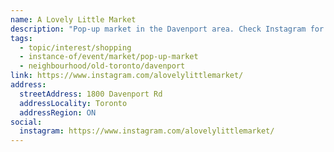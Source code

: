 ```yaml
---
name: A Lovely Little Market
description: "Pop-up market in the Davenport area. Check Instagram for dates and details."
tags:
  - topic/interest/shopping
  - instance-of/event/market/pop-up-market
  - neighbourhood/old-toronto/davenport
link: https://www.instagram.com/alovelylittlemarket/
address:
  streetAddress: 1800 Davenport Rd
  addressLocality: Toronto
  addressRegion: ON
social:
  instagram: https://www.instagram.com/alovelylittlemarket/
---
```

